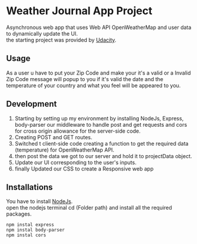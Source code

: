 # Weather Journal App Project

Asynchronous web app that uses Web API OpenWeatherMap and user data to dynamically update the UI.\
the starting project was provided by [Udacity](https://github.com/udacity/fend/tree/refresh-2019/projects/weather-journal-app).

## Usage
As a user u have to put your Zip Code and make your it's a valid or a Invalid Zip Code message will popup to you if it's valid  the date and the temperature of your country and what you feel will be appeared to you.

## Development
1. Starting by setting up my environment by installing NodeJs, Express, body-parser our middleware to handle post and get requests and cors for cross origin allowance for the server-side code.
2. Creating POST and GET routes.
3. Switched t client-side code creating a function to get the required data (temperature) for OpenWeatherMap API.
4. then post the data we got to our server and hold it to projectData object.
5. Update our UI corresponding to the user's inputs.
6. finally Updated our CSS to create a Responsive web app
## Installations
You have to install [NodeJs](https://nodejs.org/en/download/).\
open the nodejs terminal cd (Folder path) and install all the required packages.

```
npm instal express
npm instal body-parser
npm instal cors
```
